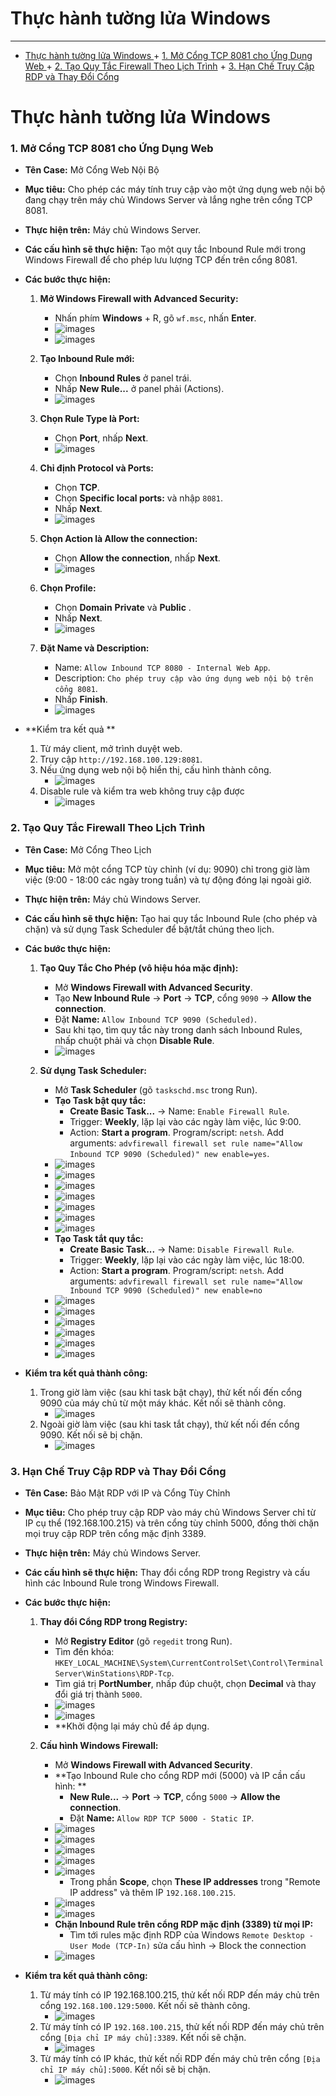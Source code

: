 <!-- TOC --><a name="thc-hành-tng-la-windows"></a>
# Thực hành tường lửa Windows 
***
<!-- TOC start (generated with https://github.com/derlin/bitdowntoc) -->

- [Thực hành tường lửa Windows ](#thc-hành-tng-la-windows)
      + [1. Mở Cổng TCP 8081 cho Ứng Dụng Web ](#1-m-cng-tcp-8081-cho-ng-dng-web)
      + [2. Tạo Quy Tắc Firewall Theo Lịch Trình](#2-to-quy-tc-firewall-theo-lch-trình)
      + [3. Hạn Chế Truy Cập RDP và Thay Đổi Cổng](#3-hn-ch-truy-cp-rdp-và-thay-i-cng)

<!-- TOC end -->

<!-- TOC --><a name="thc-hành-tng-la-windows"></a>
# Thực hành tường lửa Windows 

<!-- TOC --><a name="1-m-cng-tcp-8081-cho-ng-dng-web"></a>
### 1. Mở Cổng TCP 8081 cho Ứng Dụng Web 

* **Tên Case:** Mở Cổng Web Nội Bộ
* **Mục tiêu:** Cho phép các máy tính truy cập vào một ứng dụng web nội bộ đang chạy trên máy chủ Windows Server và lắng nghe trên cổng TCP 8081.
* **Thực hiện trên:** Máy chủ Windows Server.
* **Các cấu hình sẽ thực hiện:** Tạo một quy tắc Inbound Rule mới trong Windows Firewall để cho phép lưu lượng TCP đến trên cổng 8081.

* **Các bước thực hiện:**

    1.  **Mở Windows Firewall with Advanced Security:**
        * Nhấn phím **Windows** + R, gõ `wf.msc`, nhấn **Enter**.
		- ![images](./images/wf-1.png)
		- ![images](./images/wf-2.png)

    2.  **Tạo Inbound Rule mới:**
        * Chọn **Inbound Rules** ở panel trái.
        * Nhấp **New Rule...** ở panel phải (Actions).
		- ![images](./images/wf-3.png)

    3.  **Chọn Rule Type là Port:**
        * Chọn **Port**, nhấp **Next**.
		- ![images](./images/wf-4.png)

    4.  **Chỉ định Protocol và Ports:**
        * Chọn **TCP**.
        * Chọn **Specific local ports:** và nhập `8081`.
        * Nhấp **Next**.
		- ![images](./images/wf-5.png)

    5.  **Chọn Action là Allow the connection:**
        * Chọn **Allow the connection**, nhấp **Next**.
		- ![images](./images/wf-6.png)

    6.  **Chọn Profile:**
        * Chọn **Domain** **Private** và **Public** .
        * Nhấp **Next**.
		- ![images](./images/wf-7.png)

    7.  **Đặt Name và Description:**
        * Name: `Allow Inbound TCP 8080 - Internal Web App`.
        * Description: `Cho phép truy cập vào ứng dụng web nội bộ trên cổng 8081`.
        * Nhấp **Finish**.
		- ![images](./images/wf-8.png)

* **Kiểm tra kết quả **
    1.  Từ máy client, mở trình duyệt web.
    2.  Truy cập `http://192.168.100.129:8081`.
    3.  Nếu ứng dụng web nội bộ hiển thị, cấu hình thành công.
		- ![images](./images/wf-9.png)
	4.  Disable rule và kiểm tra web không truy cập được 
		- ![images](./images/wf-10.png)

<!-- TOC --><a name="2-to-quy-tc-firewall-theo-lch-trình"></a>
### 2. Tạo Quy Tắc Firewall Theo Lịch Trình

* **Tên Case:** Mở Cổng Theo Lịch
* **Mục tiêu:** Mở một cổng TCP tùy chỉnh (ví dụ: 9090) chỉ trong giờ làm việc (9:00 - 18:00 các ngày trong tuần) và tự động đóng lại ngoài giờ.
* **Thực hiện trên:** Máy chủ Windows Server.
* **Các cấu hình sẽ thực hiện:** Tạo hai quy tắc Inbound Rule (cho phép và chặn) và sử dụng Task Scheduler để bật/tắt chúng theo lịch.

* **Các bước thực hiện:**

    1.  **Tạo Quy Tắc Cho Phép (vô hiệu hóa mặc định):**
        * Mở **Windows Firewall with Advanced Security**.
        * Tạo **New Inbound Rule** -> **Port** -> **TCP**, cổng `9090` -> **Allow the connection**.
        * Đặt **Name:** `Allow Inbound TCP 9090 (Scheduled)`.
        * Sau khi tạo, tìm quy tắc này trong danh sách Inbound Rules, nhấp chuột phải và chọn **Disable Rule**.
		- ![images](./images/wf-11.png)

    2.  **Sử dụng Task Scheduler:**
        * Mở **Task Scheduler** (gõ `taskschd.msc` trong Run).
        * **Tạo Task bật quy tắc:**
            * **Create Basic Task...** -> Name: `Enable Firewall Rule`.
            * Trigger: **Weekly**, lặp lại vào các ngày làm việc, lúc 9:00.
            * Action: **Start a program**. Program/script: `netsh`. Add arguments: `advfirewall firewall set rule name="Allow Inbound TCP 9090 (Scheduled)" new enable=yes`.
		- ![images](./images/wf-13.png)
		- ![images](./images/wf-14.png)
		- ![images](./images/wf-15.png)
		- ![images](./images/wf-16.png)
		- ![images](./images/wf-17.png)
		- ![images](./images/wf-18.png)
		- ![images](./images/wf-19.png)

        * **Tạo Task tắt quy tắc:**
            * **Create Basic Task...** -> Name: `Disable Firewall Rule`.
            * Trigger: **Weekly**, lặp lại vào các ngày làm việc, lúc 18:00.
            * Action: **Start a program**. Program/script: `netsh`. Add arguments: `advfirewall firewall set rule name="Allow Inbound TCP 9090 (Scheduled)" new enable=no`
		- ![images](./images/wf-20.png)
		- ![images](./images/wf-14.png)
		- ![images](./images/wf-21.png)
		- ![images](./images/wf-16.png)
		- ![images](./images/wf-22.png)
		- ![images](./images/wf-23.png)
		

* **Kiểm tra kết quả thành công:**
    1.  Trong giờ làm việc (sau khi task bật chạy), thử kết nối đến cổng 9090 của máy chủ từ một máy khác. Kết nối sẽ thành công.
		- ![images](./images/wf-24.png)	
    2.  Ngoài giờ làm việc (sau khi task tắt chạy), thử kết nối đến cổng 9090. Kết nối sẽ bị chặn.
		- ![images](./images/wf-25.png)	

<!-- TOC --><a name="3-hn-ch-truy-cp-rdp-và-thay-i-cng"></a>
### 3. Hạn Chế Truy Cập RDP và Thay Đổi Cổng

* **Tên Case:** Bảo Mật RDP với IP và Cổng Tùy Chỉnh
* **Mục tiêu:** Cho phép truy cập RDP vào máy chủ Windows Server chỉ từ IP cụ thể (192.168.100.215) và trên cổng tùy chỉnh 5000, đồng thời chặn mọi truy cập RDP trên cổng mặc định 3389.
* **Thực hiện trên:** Máy chủ Windows Server.
* **Các cấu hình sẽ thực hiện:** Thay đổi cổng RDP trong Registry và cấu hình các Inbound Rule trong Windows Firewall.

* **Các bước thực hiện:**

    1.  **Thay đổi Cổng RDP trong Registry:**
        * Mở **Registry Editor** (gõ `regedit` trong Run).
        * Tìm đến khóa: `HKEY_LOCAL_MACHINE\System\CurrentControlSet\Control\Terminal Server\WinStations\RDP-Tcp`.
        * Tìm giá trị **PortNumber**, nhấp đúp chuột, chọn **Decimal** và thay đổi giá trị thành `5000`.
		- ![images](./images/wf-26.png)	
		- ![images](./images/wf-27.png)	
        * **Khởi động lại máy chủ để áp dụng.

    2.  **Cấu hình Windows Firewall:**
        * Mở **Windows Firewall with Advanced Security**.
        * **Tạo Inbound Rule cho cổng RDP mới (5000) và IP cần cấu hình: **
            * **New Rule...** -> **Port** -> **TCP**, cổng `5000` -> **Allow the connection**.
            * Đặt **Name:** `Allow RDP TCP 5000 - Static IP`.
		- ![images](./images/wf-28.png)	
		- ![images](./images/wf-29.png)	
		- ![images](./images/wf-30.png)	
		- ![images](./images/wf-31.png)	
		- ![images](./images/wf-32.png)	
			* Trong phần **Scope**, chọn **These IP addresses** trong "Remote IP address" và thêm IP `192.168.100.215`.
		- ![images](./images/wf-40.png)	
		- ![images](./images/wf-41.png)	
		
        * **Chặn Inbound Rule trên cổng RDP mặc định (3389) từ mọi IP:**
            * Tìm tới rules mặc định RDP của Windows `Remote Desktop - User Mode (TCP-In)` sửa cấu hình -> Block the connection
		- ![images](./images/wf-42.png)	
	
* **Kiểm tra kết quả thành công:**
    1.  Từ máy tính có IP 192.168.100.215, thử kết nối RDP đến máy chủ trên cổng `192.168.100.129:5000`. Kết nối sẽ thành công.
		- ![images](./images/wf-43.png)	
    2.  Từ máy tính có IP `192.168.100.215`, thử kết nối RDP đến máy chủ trên cổng `[Địa chỉ IP máy chủ]:3389`. Kết nối sẽ chặn.
		- ![images](./images/wf-44.png)	
    3.  Từ máy tính có IP khác, thử kết nối RDP đến máy chủ trên cổng `[Địa chỉ IP máy chủ]:5000`. Kết nối sẽ bị chặn.
		- ![images](./images/wf-45.png)	
	